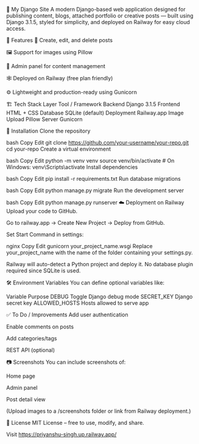 
🧠 My Django Site
A modern Django-based web application designed for publishing content, blogs, attached portfolio or creative posts — built using Django 3.1.5, styled for simplicity, and deployed on Railway for easy cloud access.

🚀 Features
📝 Create, edit, and delete posts

🖼️ Support for images using Pillow

🔐 Admin panel for content management

🕸️ Deployed on Railway (free plan friendly)

⚙️ Lightweight and production-ready using Gunicorn

🏗️ Tech Stack
Layer	Tool / Framework
Backend	Django 3.1.5
Frontend	HTML + CSS
Database	SQLite (default)
Deployment	Railway.app
Image Upload	Pillow
Server	Gunicorn

🔧 Installation
Clone the repository

bash
Copy
Edit
git clone https://github.com/your-username/your-repo.git
cd your-repo
Create a virtual environment

bash
Copy
Edit
python -m venv venv
source venv/bin/activate  # On Windows: venv\Scripts\activate
Install dependencies

bash
Copy
Edit
pip install -r requirements.txt
Run database migrations

bash
Copy
Edit
python manage.py migrate
Run the development server

bash
Copy
Edit
python manage.py runserver
☁️ Deployment on Railway
Upload your code to GitHub.

Go to railway.app → Create New Project → Deploy from GitHub.

Set Start Command in settings:

nginx
Copy
Edit
gunicorn your_project_name.wsgi
Replace your_project_name with the name of the folder containing your settings.py.

Railway will auto-detect a Python project and deploy it. No database plugin required since SQLite is used.

🛠️ Environment Variables
You can define optional variables like:

Variable	Purpose
DEBUG	Toggle Django debug mode
SECRET_KEY	Django secret key
ALLOWED_HOSTS	Hosts allowed to serve app

✅ To Do / Improvements
Add user authentication

Enable comments on posts

Add categories/tags

REST API (optional)

📷 Screenshots
You can include screenshots of:

Home page

Admin panel

Post detail view

(Upload images to a /screenshots folder or link from Railway deployment.)

📜 License
MIT License – free to use, modify, and share.

Visit https://priyanshu-singh.up.railway.app/

